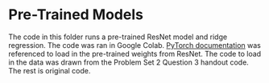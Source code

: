 # Pre-Trained Models

The code in this folder runs a pre-trained ResNet model and ridge regression. The code was ran in Google Colab. [PyTorch documentation](https://pytorch.org/vision/stable/models.html) was referenced to load in the pre-trained weights from ResNet. The code to load in the data was drawn from the Problem Set 2 Question 3 handout code. The rest is original code.
